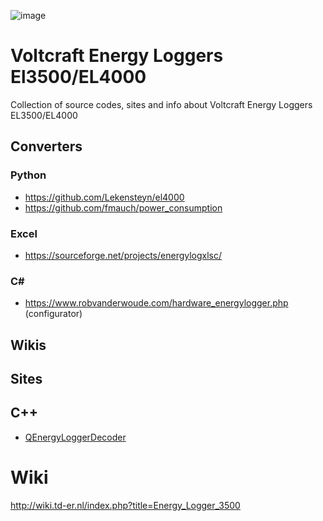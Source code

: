 ![image](https://github.com/jumpjack/VoltcraftEnergyLogger/assets/1620953/543003fe-eedf-4016-af76-0ad30edc6ce3)


# Voltcraft Energy Loggers El3500/EL4000

Collection of source codes, sites and info about Voltcraft Energy Loggers EL3500/EL4000

## Converters

### Python

- https://github.com/Lekensteyn/el4000
- https://github.com/fmauch/power_consumption

### Excel

- https://sourceforge.net/projects/energylogxlsc/

### C#

- https://www.robvanderwoude.com/hardware_energylogger.php  (configurator)


## Wikis


## Sites




## C++

- [QEnergyLoggerDecoder](https://github.com/cvermot/QEnergyLoggerDecoder)

# Wiki

http://wiki.td-er.nl/index.php?title=Energy_Logger_3500

